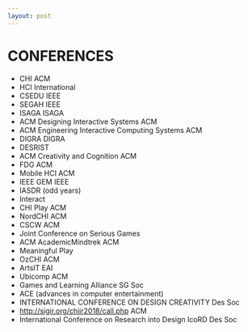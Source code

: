 ```yaml
---
layout: post
---
```


# CONFERENCES

- CHI ACM
- HCI International
- CSEDU IEEE
- SEGAH IEEE
- ISAGA ISAGA
- ACM Designing Interactive Systems ACM
- ACM Engineering Interactive Computing Systems ACM
- DIGRA DIGRA
- DESRIST
- ACM Creativity and Cognition ACM
- FDG ACM
- Mobile HCI ACM
- IEEE GEM IEEE
- IASDR (odd years)
- Interact
- CHI Play ACM
- NordCHI ACM
- CSCW ACM
- Joint Conference on Serious Games
- ACM AcademicMindtrek ACM
- Meaningful Play
- OzCHI ACM
- ArtsIT EAI
- Ubicomp ACM
- Games and Learning Alliance SG Soc
- ACE (advances in computer entertainment)
- INTERNATIONAL CONFERENCE ON DESIGN CREATIVITY Des Soc
- http://sigir.org/chiir2018/call.php ACM
- International Conference on Research into Design IcoRD Des Soc